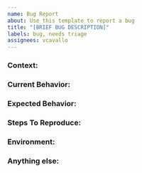 ```yaml
---
name: Bug Report
about: Use this template to report a bug
title: "[BRIEF BUG DESCRIPTION]"
labels: bug, needs triage
assignees: vcavallo
---
```


<!--
Note: Please search to see if an issue already exists for the bug you encountered.
[issues](https://github.com/operating-function/pallas/issues)

Please delete comments like this one before submitting the issue,
thanks! :)

-->

### Context:

<!-- Is this a Sire bug? Runtime bug? Something from the standard library not working as expected? Something else? -->

### Current Behavior:

<!-- A concise description of what you're experiencing. -->

### Expected Behavior:

<!-- A concise description of what you expected to happen. -->

### Steps To Reproduce:

<!--
Example: steps to reproduce the behavior:
1. In this environment...
1. With this config...
1. Run '...'
1. See error...
-->

### Environment:
<!--
Example:
- OS: Ubuntu 20.04
- Installation method: [Haskell stack OR Nix OR prebuilt binary]
-->

### Anything else:

<!--
Links? References? Anything that will give us more context about the issue that you are encountering!
-->
